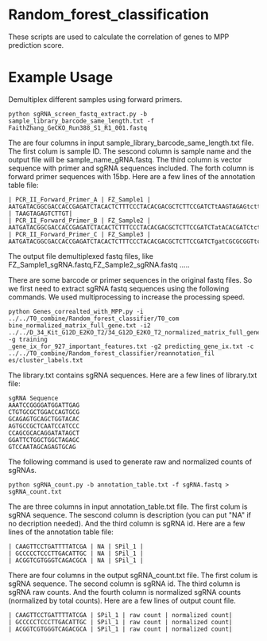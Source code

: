 # Random_forest_classification
These scripts are used to calculate the correlation of genes to MPP prediction score. 

# Example Usage
Demultiplex different samples using forward primers.
```
python sgRNA_screen_fastq_extract.py -b sample_library_barcode_same_length.txt -f FaithZhang_GeCKO_Run388_S1_R1_001.fastq
```
The are four columns in input sample_library_barcode_same_length.txt file. The first colum is sample ID. The sescond column is sample name and the output file will be sample_name_gRNA.fastq. The third column is vector sequence with primer and sgRNA sequences included. The forth column is forward primer sequences with 15bp. Here are a few lines of the annotation table file:
```
| PCR_II_Forward_Primer_A | FZ_Sample1 | AATGATACGGCGACCACCGAGATCTACACTCTTTCCCTACACGACGCTCTTCCGATCTtAAGTAGAGtcttgtggaaaggacgaaacaccg | TAAGTAGAGTCTTGT|
| PCR_II_Forward_Primer_B | FZ_Sample2 | AATGATACGGCGACCACCGAGATCTACACTCTTTCCCTACACGACGCTCTTCCGATCTatACACGATCtcttgtggaaaggacgaaacaccg|ATACACGATCTCTTG|
| PCR_II_Forward_Primer_C | FZ_Sample3 | AATGATACGGCGACCACCGAGATCTACACTCTTTCCCTACACGACGCTCTTCCGATCTgatCGCGCGGTtcttgtggaaaggacgaaacaccg|GATCGCGCGGTTCTT
```
The output file demultiplexed fastq files, like FZ_Sample1_sgRNA.fastq,FZ_Sample2_sgRNA.fastq .....

There are some barcode or primer sequences in the original fastq files. So we first need to extract sgRNA fastq sequences using the following commands. We used multiprocessing to increase the processing speed. 
```
python Genes_correalted_with_MPP.py -i ../../T0_combine/Random_forest_classifier/T0_com
bine_normalized_matrix_full_gene.txt -i2 ../../D_34_Kit_G12D_E2KO_T2/34_G12D_E2KO_T2_normalized_matrix_full_gene.txt -g training
_gene_ix_for_927_important_features.txt -g2 predicting_gene_ix.txt -c ../../T0_combine/Random_forest_classifier/reannotation_fil
es/cluster_labels.txt
```
The library.txt contains sgRNA sequences. Here are a few lines of library.txt file:
```
sgRNA Sequence
AAATCCGGGGATGGATTGAG
CTGTGCGCTGGACCAGTGCG
GCAGAGTGCAGCTGGTACAC
AGTGCCGCTCAATCCATCCC
CCAGCGCACAGGATATAGCT
GGATTCTGGCTGGCTAGAGC
GTCCAATAGCAGAGTGCAG
```
The following command is used to generate raw and normalized counts of sgRNAs. 
```
python sgRNA_count.py -b annotation_table.txt -f sgRNA.fastq > sgRNA_count.txt
```
The are three columns in input annotation_table.txt file. The first colum is sgRNA sequence. The sescond column is description (you can put "NA" if no decription needed). And the third column is sgRNA id. Here are a few lines of the annotation table file:
```
| CAAGTTCCTGATTTTATCGA | NA | SPil_1 |
| GCCCCCTCCCTTGACATTGC | NA | SPil_1 |
| ACGGTCGTGGGTCAGACGCA | NA | SPil_1 |
```
There are four columns in the output sgRNA_count.txt file. The first colum is sgRNA sequence. The second column is sgRNA id. The third column is sgRNA raw counts. And the fourth column is normalized sgRNA counts (normalized by total counts). Here are a few lines of output count file.
```
| CAAGTTCCTGATTTTATCGA | SPil_1 | raw count | normalized count|
| GCCCCCTCCCTTGACATTGC | SPil_1 | raw count | normalized count|
| ACGGTCGTGGGTCAGACGCA | SPil_1 | raw count | normalized count|
```
